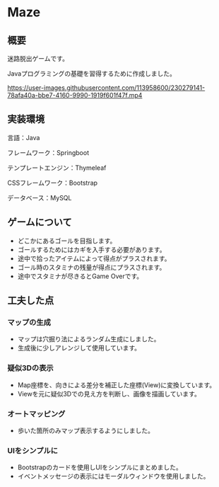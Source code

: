 # Maze

## 概要
迷路脱出ゲームです。

Javaプログラミングの基礎を習得するために作成しました。

https://user-images.githubusercontent.com/113958600/230279141-78afa40a-bbe7-4160-9990-1919f601f47f.mp4


## 実装環境

言語：Java

フレームワーク：Springboot

テンプレートエンジン：Thymeleaf

CSSフレームワーク：Bootstrap

データベース：MySQL

## ゲームについて
<ul>
 <li>どこかにあるゴールを目指します。</li>

 <li>ゴールするためにはカギを入手する必要があります。</li>

 <li>途中で拾ったアイテムによって得点がプラスされます。</li>

 <li>ゴール時のスタミナの残量が得点にプラスされます。</li>

 <li>途中でスタミナが尽きるとGame Overです。</li>
</ul>

## 工夫した点

### マップの生成
<ul>
 <li>マップは穴掘り法によるランダム生成にしました。</li>
 <li>生成後に少しアレンジして使用しています。</li>
</ul> 

### 疑似3Dの表示
<ul>
 <li>Map座標を、向きによる差分を補正した座標(View)に変換しています。</li>
 <li>Viewを元に疑似3Dでの見え方を判断し、画像を描画しています。</li>
</ul>

### オートマッピング
<ul>
 <li>歩いた箇所のみマップ表示するようにしました。</li>
</ul>

### UIをシンプルに
<ul>
 <li>Bootstrapのカードを使用しUIをシンプルにまとめました。</li>
 <li>イベントメッセージの表示にはモーダルウィンドウを使用しました。</li>
</ul>
